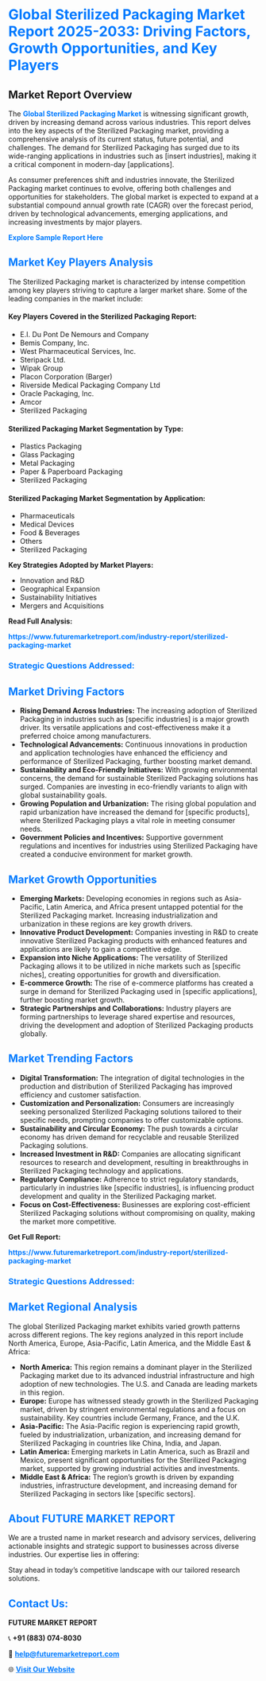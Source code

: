 <h1 style="color: #007BFF;">Global Sterilized Packaging Market Report 2025-2033: Driving Factors, Growth Opportunities, and Key Players</h1>

<section id="overview">
<h2>Market Report Overview</h2>
<p>The <a href="https://www.futuremarketreport.com/industry-report/sterilized-packaging-market" style="color: #007BFF; text-decoration: none;"><strong>Global Sterilized Packaging Market</strong></a> is witnessing significant growth, driven by increasing demand across various industries. This report delves into the key aspects of the Sterilized Packaging market, providing a comprehensive analysis of its current status, future potential, and challenges. The demand for Sterilized Packaging has surged due to its wide-ranging applications in industries such as [insert industries], making it a critical component in modern-day [applications].</p>
<p>As consumer preferences shift and industries innovate, the Sterilized Packaging market continues to evolve, offering both challenges and opportunities for stakeholders. The global market is expected to expand at a substantial compound annual growth rate (CAGR) over the forecast period, driven by technological advancements, emerging applications, and increasing investments by major players.</p>
</section>

<section id="overview">
<p><a href="https://www.futuremarketreport.com/request-sample/reportId=105099" style="color: #007BFF; text-decoration: none;"><strong>Explore Sample Report Here</strong></a></p>
</section>

<section id="key-players">
<h2 style="color: #007BFF;">Market Key Players Analysis</h2>
<p>The Sterilized Packaging market is characterized by intense competition among key players striving to capture a larger market share. Some of the leading companies in the market include:</p>
<h4>Key Players Covered in the Sterilized Packaging Report:</h4>
<ul><li>E.I. Du Pont De Nemours and Company</li><li>Bemis Company, Inc.</li><li>West Pharmaceutical Services, Inc.</li><li>Steripack Ltd.</li><li>Wipak Group</li><li>Placon Corporation (Barger)</li><li>Riverside Medical Packaging Company Ltd</li><li>Oracle Packaging, Inc.</li><li>Amcor</li><li>Sterilized Packaging</li></ul>
<h4>Sterilized Packaging Market Segmentation by Type:</h4>
<ul><li>Plastics Packaging</li><li>Glass Packaging</li><li>Metal Packaging</li><li>Paper &amp; Paperboard Packaging</li><li>Sterilized Packaging</li></ul>

<h4>Sterilized Packaging Market Segmentation by Application:</h4>
<ul><li>Pharmaceuticals</li><li>Medical Devices</li><li>Food &amp; Beverages</li><li>Others</li><li>Sterilized Packaging</li></ul>
<p><strong>Key Strategies Adopted by Market Players:</strong></p>
<ul>
<li>Innovation and R&D</li>
<li>Geographical Expansion</li>
<li>Sustainability Initiatives</li>
<li>Mergers and Acquisitions</li>
</ul>
</section>

<section>
<p><strong>Read Full Analysis: </strong></p><a href="https://www.futuremarketreport.com/industry-report/sterilized-packaging-market" style="color: #007BFF; text-decoration: none;"><strong>https://www.futuremarketreport.com/industry-report/sterilized-packaging-market</strong></a>
<h3 style="color: #007BFF;">Strategic Questions Addressed:</h3>
</section>

<section id="driving-factors">
<h2 style="color: #007BFF;">Market Driving Factors</h2>
<ul>
<li><strong>Rising Demand Across Industries:</strong> The increasing adoption of Sterilized Packaging in industries such as [specific industries] is a major growth driver. Its versatile applications and cost-effectiveness make it a preferred choice among manufacturers.</li>
<li><strong>Technological Advancements:</strong> Continuous innovations in production and application technologies have enhanced the efficiency and performance of Sterilized Packaging, further boosting market demand.</li>
<li><strong>Sustainability and Eco-Friendly Initiatives:</strong> With growing environmental concerns, the demand for sustainable Sterilized Packaging solutions has surged. Companies are investing in eco-friendly variants to align with global sustainability goals.</li>
<li><strong>Growing Population and Urbanization:</strong> The rising global population and rapid urbanization have increased the demand for [specific products], where Sterilized Packaging plays a vital role in meeting consumer needs.</li>
<li><strong>Government Policies and Incentives:</strong> Supportive government regulations and incentives for industries using Sterilized Packaging have created a conducive environment for market growth.</li>
</ul>
</section>

<section id="growth-opportunities">
<h2 style="color: #007BFF;">Market Growth Opportunities</h2>
<ul>
<li><strong>Emerging Markets:</strong> Developing economies in regions such as Asia-Pacific, Latin America, and Africa present untapped potential for the Sterilized Packaging market. Increasing industrialization and urbanization in these regions are key growth drivers.</li>
<li><strong>Innovative Product Development:</strong> Companies investing in R&D to create innovative Sterilized Packaging products with enhanced features and applications are likely to gain a competitive edge.</li>
<li><strong>Expansion into Niche Applications:</strong> The versatility of Sterilized Packaging allows it to be utilized in niche markets such as [specific niches], creating opportunities for growth and diversification.</li>
<li><strong>E-commerce Growth:</strong> The rise of e-commerce platforms has created a surge in demand for Sterilized Packaging used in [specific applications], further boosting market growth.</li>
<li><strong>Strategic Partnerships and Collaborations:</strong> Industry players are forming partnerships to leverage shared expertise and resources, driving the development and adoption of Sterilized Packaging products globally.</li>
</ul>
</section>

<section id="trending-factors">
<h2 style="color: #007BFF;">Market Trending Factors</h2>
<ul>
<li><strong>Digital Transformation:</strong> The integration of digital technologies in the production and distribution of Sterilized Packaging has improved efficiency and customer satisfaction.</li>
<li><strong>Customization and Personalization:</strong> Consumers are increasingly seeking personalized Sterilized Packaging solutions tailored to their specific needs, prompting companies to offer customizable options.</li>
<li><strong>Sustainability and Circular Economy:</strong> The push towards a circular economy has driven demand for recyclable and reusable Sterilized Packaging solutions.</li>
<li><strong>Increased Investment in R&D:</strong> Companies are allocating significant resources to research and development, resulting in breakthroughs in Sterilized Packaging technology and applications.</li>
<li><strong>Regulatory Compliance:</strong> Adherence to strict regulatory standards, particularly in industries like [specific industries], is influencing product development and quality in the Sterilized Packaging market.</li>
<li><strong>Focus on Cost-Effectiveness:</strong> Businesses are exploring cost-efficient Sterilized Packaging solutions without compromising on quality, making the market more competitive.</li>
</ul>
</section>

<section>
<p><strong>Get Full Report: </strong></p><a href="https://www.futuremarketreport.com/industry-report/sterilized-packaging-market" style="color: #007BFF; text-decoration: none;"><strong>https://www.futuremarketreport.com/industry-report/sterilized-packaging-market</strong></a>
<h3 style="color: #007BFF;">Strategic Questions Addressed:</h3>
</section>


<section id="regional-analysis">
<h2 style="color: #007BFF;">Market Regional Analysis</h2>
<p>The global Sterilized Packaging market exhibits varied growth patterns across different regions. The key regions analyzed in this report include North America, Europe, Asia-Pacific, Latin America, and the Middle East & Africa:</p>
<ul>
<li><strong>North America:</strong> This region remains a dominant player in the Sterilized Packaging market due to its advanced industrial infrastructure and high adoption of new technologies. The U.S. and Canada are leading markets in this region.</li>
<li><strong>Europe:</strong> Europe has witnessed steady growth in the Sterilized Packaging market, driven by stringent environmental regulations and a focus on sustainability. Key countries include Germany, France, and the U.K.</li>
<li><strong>Asia-Pacific:</strong> The Asia-Pacific region is experiencing rapid growth, fueled by industrialization, urbanization, and increasing demand for Sterilized Packaging in countries like China, India, and Japan.</li>
<li><strong>Latin America:</strong> Emerging markets in Latin America, such as Brazil and Mexico, present significant opportunities for the Sterilized Packaging market, supported by growing industrial activities and investments.</li>
<li><strong>Middle East & Africa:</strong> The region’s growth is driven by expanding industries, infrastructure development, and increasing demand for Sterilized Packaging in sectors like [specific sectors].</li>
</ul>
</section>

<footer>
<h2 style="color: #007BFF;">About FUTURE MARKET REPORT</h2>
<p>We are a trusted name in market research and advisory services, delivering actionable insights and strategic support to businesses across diverse industries. Our expertise lies in offering:</p>

<p>Stay ahead in today’s competitive landscape with our tailored research solutions.</p>

<h2 style="color: #007BFF;">Contact Us:</h2>
<p><strong>FUTURE MARKET REPORT</strong></p>
<p>📞 <strong>+91 (883) 074-8030</strong></p>
<p>📧 <strong><a href="mailto:help@futuremarketreport.com" style="color: #007BFF;">help@futuremarketreport.com</a></strong></p>
<p>🌐 <strong><a href="https://www.futuremarketreport.com/" style="color: #007BFF;">Visit Our Website</a></strong></p>
</footer>